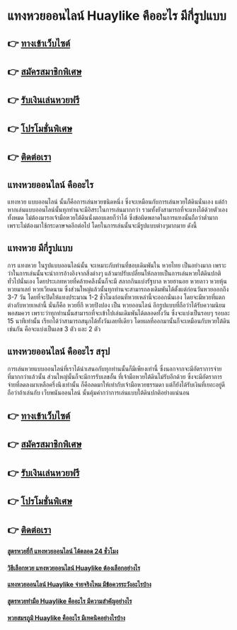 # แทงหวยออนไลน์ Huaylike คืออะไร มีกี่รูปแบบ

## 👉 [ทางเข้าเว็บไซต์](https://bit.ly/3xszt4O)
## 👉 [สมัครสมาชิกพิเศษ](https://bit.ly/3Uhw2HY)
## 👉 [รับเงินเล่นหวยฟรี](https://bit.ly/3Uhw2HY)
## 👉 [โปรโมชั่นพิเศษ](https://bit.ly/3Uhw2HY)
## 👉 [ติดต่อเรา](https://bit.ly/3Uhw2HY)

## แทงหวยออนไลน์ คืออะไร 
แทงหวย แบบออนไลน์ นั้นก็คือการเล่นหวยชนิดหนึ่ง ซึ่งจะเหมือนกับการเล่นหวยใต้ดินนั่นเอง แต่ถ้าหากเล่นแบบออนไลน์นั้นทุกท่านจะมีอิสระในการเล่นมากกว่า รวมทั้งยังสามารถที่จะแทงได้ด้วยตัวเองทั้งหมด ไม่ต้องมารอเจ้ามือหวยใต้ดินนั่งตอบเลยก็ว่าได้ ซึ่งข้อผิดพลาดในการแทงนั้นถือว่าต่ำมาก เพราะไม่ต้องมาใช้กระดาษจดอีกต่อไป โดยในการเล่นนั้นจะมีรูปแบบต่างๆมากมาย ดังนี้

## แทงหวย มีกี่รูปแบบ
การ แทงหวย ในรูปแบบออนไลน์นั้น จะเหมาะกับท่านที่ชอบเดิมพันใน หวยไทย เป็นอย่างมาก เพราะว่าในการเล่นนั้นจะนำการอ้างอิงจากสิ่งต่างๆ แล้วมาปรับเปลี่ยนให้กลายเป็นการเล่นหวยใต้ดินปกติทั่วไปนั่นเอง โดยประเภทหวยที่คล้ายคลึงนั้นก็จะมี สลากกินแบ่งรัฐบาล หวยฮานอย หวยลาว หวยหุ้น หวยมาเลย์ หวยเวียดนาม ซึ่งส่วนใหญ่แล้วนั้นทุกท่านจะสามารถลงเดิมพันได้ตั้งแต่ก่อนวันหวยออกถึง 3-7 วัน โดยที่จะปิดให้แทงประมาณ 1-2 ชั่วโมงก่อนที่หวยเหล่านี้จะออกนั่นเอง โดยจะมีหวยที่แตกต่างกับหวยเหล่านี้ นั่นก็คือ หวยยี่กี หวยปิงปอง เป็น หวยออนไลน์ อีกรูปแบบที่ถือว่าได้รับความนิยมพอสมควร เพราะว่าทุกท่านนั้นสามารถที่จะเข้าไปเล่นเดิมพันได้ตลอดทั้งวัน ซึ่งจะแบ่งเป็นรอบๆ รอบละ 15 นาทีเท่านั้น เรียกได้ว่าสามารถสนุกได้ทั้งวันเลยทีเดียว โดยผลที่ออกมานั้นก็จะเหมือนกับหวยใต้ดินเช่นกัน คือจะแบ่งเป็นเลข 3 ตัว และ 2 ตัว

## แทงหวยออนไลน์ คืออะไร สรุป
การเล่นหวยแบบออนไลน์ที่เราได้นำเสนอกับทุกท่านนั้นก็มีเพียงเท่านี้ ซึ่งนอกจากจะมีอัตราการจ่ายที่มากกว่าแล้วนั้น ส่วนใหญ่นั้นก็จะมีการรับเลขอั้น ที่เจ้ามือหวยใต้ดินไม่รับอีกด้วย ซึ่งจะมีอัตราการจ่ายที่ลดลงมาเหลือครึ่งนึงเท่านั้น ก็คือลดมาให้เท่ากับเจ้ามือหวยธรรมดา แต่ก็ยังได้รับเงินที่เยอะอยู่ดี ถือว่าถ้าเล่นกับ เว็บพนันออนไลน์ นั้นคุ้มค่ากว่าการเล่นแบบใต้ดินปกติอย่างแน่นอน

## 👉 [ทางเข้าเว็บไซต์](https://bit.ly/3xszt4O)
## 👉 [สมัครสมาชิกพิเศษ](https://bit.ly/3Uhw2HY)
## 👉 [รับเงินเล่นหวยฟรี](https://bit.ly/3Uhw2HY)
## 👉 [โปรโมชั่นพิเศษ](https://bit.ly/3Uhw2HY)
## 👉 [ติดต่อเรา](https://bit.ly/3Uhw2HY)

#### [สูตรหวยยี่กี แทงหวยออนไลน์ ได้ตลอด 24 ชั่วโมง](https://atom.io/themes/สูตรหวยยี่กี%20แทงหวยออนไลน์%20ได้ตลอด%2024%20ชั่วโมง)
#### [วิธีเลือกหวย แทงหวยออนไลน์ Huaylike ต้องเลือกอย่างไร](https://atom.io/themes/วิธีเลือกหวย%20แทงหวยออนไลน์%20Huaylike%20ต้องเลือกอย่างไร)
#### [แทงหวยออนไลน์ Huaylike จ่ายจริงไหม มีข้อควรระวังอะไรบ้าง](https://atom.io/themes/แทงหวยออนไลน์%20Huaylike%20จ่ายจริงไหม%20มีข้อควรระวังอะไรบ้าง)
#### [สูตรหวยทำมือ Huaylike คืออะไร มีความสำคัญอย่างไร](https://atom.io/themes/สูตรหวยทำมือ%20Huaylike%20คืออะไร%20มีความสำคัญอย่างไร)
#### [หวยสมรภูมิ Huaylike คืออะไร มีเทคนิคอย่างไรบ้าง](https://atom.io/themes/หวยสมรภูมิ%20Huaylike%20คืออะไร%20มีเทคนิคอย่างไรบ้าง)